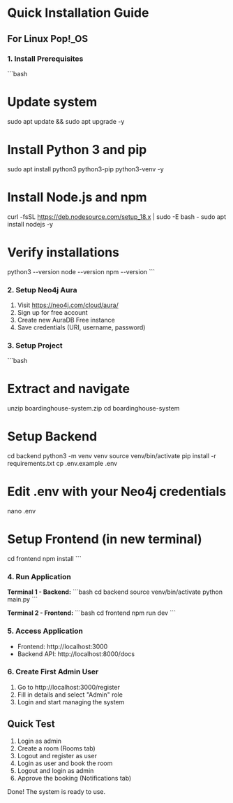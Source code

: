# Quick Installation Guide

## For Linux Pop!_OS

### 1. Install Prerequisites

\`\`\`bash
# Update system
sudo apt update && sudo apt upgrade -y

# Install Python 3 and pip
sudo apt install python3 python3-pip python3-venv -y

# Install Node.js and npm
curl -fsSL https://deb.nodesource.com/setup_18.x | sudo -E bash -
sudo apt install nodejs -y

# Verify installations
python3 --version
node --version
npm --version
\`\`\`

### 2. Setup Neo4j Aura

1. Visit https://neo4j.com/cloud/aura/
2. Sign up for free account
3. Create new AuraDB Free instance
4. Save credentials (URI, username, password)

### 3. Setup Project

\`\`\`bash
# Extract and navigate
unzip boardinghouse-system.zip
cd boardinghouse-system

# Setup Backend
cd backend
python3 -m venv venv
source venv/bin/activate
pip install -r requirements.txt
cp .env.example .env
# Edit .env with your Neo4j credentials
nano .env

# Setup Frontend (in new terminal)
cd frontend
npm install
\`\`\`

### 4. Run Application

**Terminal 1 - Backend:**
\`\`\`bash
cd backend
source venv/bin/activate
python main.py
\`\`\`

**Terminal 2 - Frontend:**
\`\`\`bash
cd frontend
npm run dev
\`\`\`

### 5. Access Application

- Frontend: http://localhost:3000
- Backend API: http://localhost:8000/docs

### 6. Create First Admin User

1. Go to http://localhost:3000/register
2. Fill in details and select "Admin" role
3. Login and start managing the system

## Quick Test

1. Login as admin
2. Create a room (Rooms tab)
3. Logout and register as user
4. Login as user and book the room
5. Logout and login as admin
6. Approve the booking (Notifications tab)

Done! The system is ready to use.
